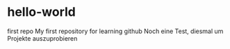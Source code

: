 # hello-world
first repo
My first repository for learning github
Noch eine Test, diesmal um Projekte auszuprobieren
